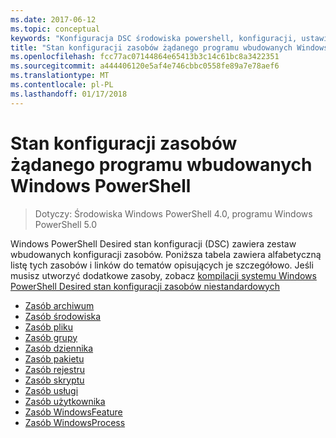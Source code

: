 ```yaml
---
ms.date: 2017-06-12
ms.topic: conceptual
keywords: "Konfiguracja DSC środowiska powershell, konfiguracji, ustawienia"
title: "Stan konfiguracji zasobów żądanego programu wbudowanych Windows PowerShell"
ms.openlocfilehash: fcc77ac07144864e65413b3c14c61bc8a3422351
ms.sourcegitcommit: a444406120e5af4e746cbbc0558fe89a7e78aef6
ms.translationtype: MT
ms.contentlocale: pl-PL
ms.lasthandoff: 01/17/2018
---
```

# <a name="built-in-windows-powershell-desired-state-configuration-resources"></a>Stan konfiguracji zasobów żądanego programu wbudowanych Windows PowerShell

> Dotyczy: Środowiska Windows PowerShell 4.0, programu Windows PowerShell 5.0

Windows PowerShell Desired stan konfiguracji (DSC) zawiera zestaw wbudowanych konfiguracji zasobów. Poniższa tabela zawiera alfabetyczną listę tych zasobów i linków do tematów opisujących je szczegółowo. Jeśli musisz utworzyć dodatkowe zasoby, zobacz [kompilacji systemu Windows PowerShell Desired stan konfiguracji zasobów niestandardowych](authoringResource.md)

* [Zasób archiwum](archiveResource.md)
* [Zasób środowiska](environmentResource.md)
* [Zasób pliku](fileResource.md)
* [Zasób grupy](groupResource.md)
* [Zasób dziennika](logResource.md)
* [Zasób pakietu](packageResource.md)
* [Zasób rejestru](registryResource.md)
* [Zasób skryptu](scriptResource.md)
* [Zasób usługi](serviceResource.md)
* [Zasób użytkownika](userResource.md)
* [Zasób WindowsFeature](windowsfeatureResource.md)
* [Zasób WindowsProcess](windowsProcessResource.md)

